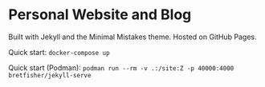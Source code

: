 # Personal Website and Blog

Built with Jekyll and the Minimal Mistakes theme. Hosted on GitHub Pages.

Quick start: `docker-compose up`

Quick start (Podman): `podman run --rm -v .:/site:Z -p 40000:4000 bretfisher/jekyll-serve`
